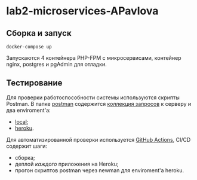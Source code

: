 # lab2-microservices-APavlova

## Сборка и запуск

```shell script
docker-compose up
```

Запускаются 4 контейнера PHP-FPM с микросервисами, контейнер nginx, postgres и pgAdmin для отладки.

## Тестирование
Для проверки работоспособности системы используются скрипты Postman.
В папке [postman](postman) содержится [коллекция запросов](postman/postman-collection.json) к серверу и два enviroment'а:
* [local](postman/postman-local-environment.json);
* [heroku](postman/postman-heroku-environment.json).

Для автоматизированной проверки используется [GitHub Actions](.github/workflows/main.yml), CI/CD содержит шаги:
* сборка;
* деплой _каждого_ приложения на Heroku;
* прогон скриптов postman через newman для enviroment'а heroku.